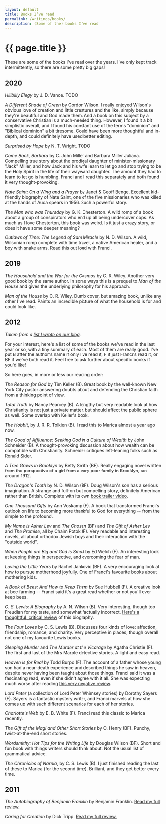 ```yaml
---
layout: default
title: Books I’ve read
permalink: /writings/books/
description: (Some of the) books I’ve read
---
```

<h1>{{ page.title }}</h1>


These are some of the books I've read over the years. I've only kept track intermittently, so there are some pretty big gaps!


2020
----

*Hillbilly Elegy* by J. D. Vance. TODO

*A Different Shade of Green* by Gordon Wilson. I really enjoyed Wilson's obvious love of creation and little creatures and the like, simply because they're beautiful and God made them. And a book on this subject by a conservative Christian is a much-needed thing. However, I found it a bit simplistic overall, and I found his constant use of the terms "dominion" and "Biblical dominion" a bit tiresome. Could have been more thoughtful and in-depth, and could definitely have used better editing.

*Surprised by Hope* by N. T. Wright. TODO

*Come Back, Barbara* by C. John Miller and Barbara Miller Juliana. Compelling true story about the prodigal daughter of minister-missionary "Jack" Miller, and how Jack and his wife learn to let go and stop trying to be the Holy Spirit in the life of their wayward daughter. The amount they had to learn to let go is humbling. Franci and I read this separately and both found it very thought-provoking.

*Nate Saint: On a Wing and a Prayer* by Janet & Geoff Benge. Excellent kid-friendly biography of Nate Saint, one of the five missionaries who was killed at the hands of Auca spears in 1956. Such a powerful story.

*The Man who was Thursday* by G. K. Chesterton. A wild romp of a book about a group of conspirators who end up all being undercover cops. As much as I love Chesterton, this book was weird. Is it just a crazy story, or does it have some deeper meaning?

*Outlaws of Time: The Legend of Sam Miracle* by N. D. Wilson. A wild, Wilsonian romp complete with time travel, a native American healer, and a boy with snake arms. Read this out loud with Franci.


2019
----

*The Household and the War for the Cosmos* by C. R. Wiley. Another very good book by the same author. In some ways this is a prequel to *Man of the House* and gives the underlying philosophy for his approach.

*Man of the House* by C. R. Wiley. Dumb cover, but amazing book, unlike any other I've read. Paints an incredible picture of what the household is for and could look like.


2012
----

<em>Taken from a [list I wrote on our blog](https://aliensintheapple.com/2012/03/24/books-weve-read-recently/).</em>

For your interest, here's a list of some of the books we've read in the last year or so, with a tiny summary of each. Most of them are really good. I've put B after the author's name if only I've read it, F if just Franci's read it, or BF if we've both read it. Feel free to ask further about specific books if you'd like!

So here goes, in more or less our reading order:

<em>The Reason for God</em> by Tim Keller (B). Great book by the well-known New York City pastor answering doubts about and defending the Christian faith from a thinking point of view.

<em>Total Truth</em> by Nancy Pearcey (B). A lengthy but very readable look at how Christianity is not just a private matter, but should affect the public sphere as well. Some overlap with Keller's book.

<em>The Hobbit</em>, by J. R. R. Tolkien (B). I read this to Marica almost a year ago now.

<em>The Good of Affluence: Seeking God in a Culture of Wealth</em> by John Schneider (B). A thought-provoking discussion about how wealth can be compatible with Christianity. Schneider critiques left-leaning folks such as Ronald Sider.

<em>A Tree Grows in Brooklyn</em> by Betty Smith (BF). Really engaging novel written from the perspective of a girl from a very poor family in Brooklyn, set around 1912.

<em>The Dragon's Tooth</em> by N. D. Wilson (BF). Doug Wilson's son has a serious imagination. A strange and full-on but compelling story, definitely American rather than British. Complete with its own <a href="http://vimeo.com/27156974">book trailer video</a>.

<em>One Thousand Gifts</em> by Ann Voskamp (F). A book that transformed Franci's outlook on life to becoming more thankful to God for everything -- from the simple to the profound.

<em>My Name is Asher Lev</em> and <em>The Chosen</em> (BF) and <em>The Gift of Asher Lev</em> and <em><em>The Promise</em></em>, all by Chaim Potok (F). Very readable and interesting novels, all about orthodox Jewish boys and their interaction with the "outside world".

<em>When People are Big and God is Small</em> by Ed Welch (F). An interesting look at keeping things in perspective, and overcoming the fear of man.

<em>Loving the Little Years</em> by Rachel Jankovic (BF). A very encouraging look at how to pursue motherhood joyfully. One of Franci's favourite books about mothering kids.

<em>A Book of Bees: And How to Keep Them</em> by Sue Hubbell (F). A creative look at bee farming -- Franci said it's a great read whether or not you'll ever keep bees.

<em>C. S. Lewis: A Biography</em> by A. N. Wilson (B). Very interesting, though too Freudian for my taste, and somewhat factually incorrect. <a href="http://www.lewisiana.nl/definitivebiography/index.htm">Here's a thoughtful, critical review</a> of this biography.

<em>The Four Loves</em> by C. S. Lewis (B). Discusses four kinds of love: affection, friendship, romance, and charity. Very perceptive in places, though overall not one of my favourite Lewis books.

<em>Sleeping Murder</em> and <em>The Murder at the Vicarage</em> by Agatha Christie (F). The first and last of the Mrs Marple detective stories. A light and easy read.

<em>Heaven is for Real</em> by Todd Burpo (F). The account of a father whose young son had a near-death experience and described things he saw in heaven, despite never having been taught about those things. Franci said it was a fascinating read, even if she didn't agree with it all. She was expecting much worse after reading <a href="http://www.challies.com/book-reviews/heaven-is-for-real">this very negative review</a>.

<em>Lord Peter</em> (a collection of Lord Peter Whimsey stories) by Dorothy Sayers (F). Sayers is a fantastic mystery writer, and Franci marvels at how she comes up with such different scenarios for each of her stories.

<em>Charlotte's Web</em> by E. B. White (F). Franci read this classic to Marica recently.

<em>The Gift of the Magi and Other Short Stories</em> by O. Henry (BF). Punchy, twist-at-the-end short stories.

<em>Wordsmithy: Hot Tips for the Writing Life</em> by Douglas Wilson (BF). Short and fun book with things writers should think about. Not the usual list of grammatical advice.

<em>The Chronicles of Narnia</em>, by C. S. Lewis (B). I just finished reading the last of these to Marica (for the second time). Brilliant, and they get better every time.


2011
----

*The Autobiography of Benjamin Franklin* by Benjamin Franklin. [Read my full review.](https://aliensintheapple.com/2011/12/23/the-autobiography-of-benjamin-franklin/)

*Caring for Creation* by Dick Tripp. [Read my full review.](https://aliensintheapple.com/2011/12/02/caring-for-creation/)

